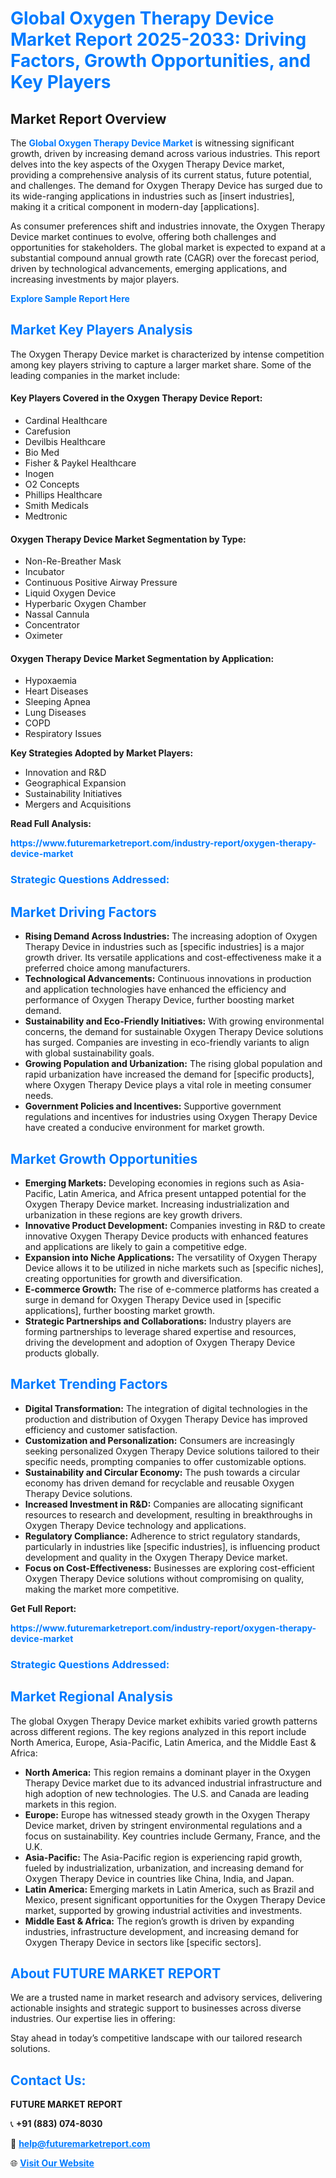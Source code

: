 <h1 style="color: #007BFF;">Global Oxygen Therapy Device Market Report 2025-2033: Driving Factors, Growth Opportunities, and Key Players</h1>

<section id="overview">
<h2>Market Report Overview</h2>
<p>The <a href="https://www.futuremarketreport.com/industry-report/oxygen-therapy-device-market" style="color: #007BFF; text-decoration: none;"><strong>Global Oxygen Therapy Device Market</strong></a> is witnessing significant growth, driven by increasing demand across various industries. This report delves into the key aspects of the Oxygen Therapy Device market, providing a comprehensive analysis of its current status, future potential, and challenges. The demand for Oxygen Therapy Device has surged due to its wide-ranging applications in industries such as [insert industries], making it a critical component in modern-day [applications].</p>
<p>As consumer preferences shift and industries innovate, the Oxygen Therapy Device market continues to evolve, offering both challenges and opportunities for stakeholders. The global market is expected to expand at a substantial compound annual growth rate (CAGR) over the forecast period, driven by technological advancements, emerging applications, and increasing investments by major players.</p>
</section>

<section id="overview">
<p><a href="https://www.futuremarketreport.com/request-sample/reportId=63801" style="color: #007BFF; text-decoration: none;"><strong>Explore Sample Report Here</strong></a></p>
</section>

<section id="key-players">
<h2 style="color: #007BFF;">Market Key Players Analysis</h2>
<p>The Oxygen Therapy Device market is characterized by intense competition among key players striving to capture a larger market share. Some of the leading companies in the market include:</p>
<h4>Key Players Covered in the Oxygen Therapy Device Report:</h4>
<ul><li>Cardinal Healthcare</li><li>Carefusion</li><li>Devilbis Healthcare</li><li>Bio Med</li><li>Fisher &amp; Paykel Healthcare</li><li>Inogen</li><li>O2 Concepts</li><li>Phillips Healthcare</li><li>Smith Medicals</li><li>Medtronic</li></ul>
<h4>Oxygen Therapy Device Market Segmentation by Type:</h4>
<ul><li>Non-Re-Breather Mask</li><li>Incubator</li><li>Continuous Positive Airway Pressure</li><li>Liquid Oxygen Device</li><li>Hyperbaric Oxygen Chamber</li><li>Nassal Cannula</li><li>Concentrator</li><li>Oximeter</li></ul>

<h4>Oxygen Therapy Device Market Segmentation by Application:</h4>
<ul><li>Hypoxaemia</li><li>Heart Diseases</li><li>Sleeping Apnea</li><li>Lung Diseases</li><li>COPD</li><li>Respiratory Issues</li></ul>
<p><strong>Key Strategies Adopted by Market Players:</strong></p>
<ul>
<li>Innovation and R&D</li>
<li>Geographical Expansion</li>
<li>Sustainability Initiatives</li>
<li>Mergers and Acquisitions</li>
</ul>
</section>

<section>
<p><strong>Read Full Analysis: </strong></p><a href="https://www.futuremarketreport.com/industry-report/oxygen-therapy-device-market" style="color: #007BFF; text-decoration: none;"><strong>https://www.futuremarketreport.com/industry-report/oxygen-therapy-device-market</strong></a>
<h3 style="color: #007BFF;">Strategic Questions Addressed:</h3>
</section>

<section id="driving-factors">
<h2 style="color: #007BFF;">Market Driving Factors</h2>
<ul>
<li><strong>Rising Demand Across Industries:</strong> The increasing adoption of Oxygen Therapy Device in industries such as [specific industries] is a major growth driver. Its versatile applications and cost-effectiveness make it a preferred choice among manufacturers.</li>
<li><strong>Technological Advancements:</strong> Continuous innovations in production and application technologies have enhanced the efficiency and performance of Oxygen Therapy Device, further boosting market demand.</li>
<li><strong>Sustainability and Eco-Friendly Initiatives:</strong> With growing environmental concerns, the demand for sustainable Oxygen Therapy Device solutions has surged. Companies are investing in eco-friendly variants to align with global sustainability goals.</li>
<li><strong>Growing Population and Urbanization:</strong> The rising global population and rapid urbanization have increased the demand for [specific products], where Oxygen Therapy Device plays a vital role in meeting consumer needs.</li>
<li><strong>Government Policies and Incentives:</strong> Supportive government regulations and incentives for industries using Oxygen Therapy Device have created a conducive environment for market growth.</li>
</ul>
</section>

<section id="growth-opportunities">
<h2 style="color: #007BFF;">Market Growth Opportunities</h2>
<ul>
<li><strong>Emerging Markets:</strong> Developing economies in regions such as Asia-Pacific, Latin America, and Africa present untapped potential for the Oxygen Therapy Device market. Increasing industrialization and urbanization in these regions are key growth drivers.</li>
<li><strong>Innovative Product Development:</strong> Companies investing in R&D to create innovative Oxygen Therapy Device products with enhanced features and applications are likely to gain a competitive edge.</li>
<li><strong>Expansion into Niche Applications:</strong> The versatility of Oxygen Therapy Device allows it to be utilized in niche markets such as [specific niches], creating opportunities for growth and diversification.</li>
<li><strong>E-commerce Growth:</strong> The rise of e-commerce platforms has created a surge in demand for Oxygen Therapy Device used in [specific applications], further boosting market growth.</li>
<li><strong>Strategic Partnerships and Collaborations:</strong> Industry players are forming partnerships to leverage shared expertise and resources, driving the development and adoption of Oxygen Therapy Device products globally.</li>
</ul>
</section>

<section id="trending-factors">
<h2 style="color: #007BFF;">Market Trending Factors</h2>
<ul>
<li><strong>Digital Transformation:</strong> The integration of digital technologies in the production and distribution of Oxygen Therapy Device has improved efficiency and customer satisfaction.</li>
<li><strong>Customization and Personalization:</strong> Consumers are increasingly seeking personalized Oxygen Therapy Device solutions tailored to their specific needs, prompting companies to offer customizable options.</li>
<li><strong>Sustainability and Circular Economy:</strong> The push towards a circular economy has driven demand for recyclable and reusable Oxygen Therapy Device solutions.</li>
<li><strong>Increased Investment in R&D:</strong> Companies are allocating significant resources to research and development, resulting in breakthroughs in Oxygen Therapy Device technology and applications.</li>
<li><strong>Regulatory Compliance:</strong> Adherence to strict regulatory standards, particularly in industries like [specific industries], is influencing product development and quality in the Oxygen Therapy Device market.</li>
<li><strong>Focus on Cost-Effectiveness:</strong> Businesses are exploring cost-efficient Oxygen Therapy Device solutions without compromising on quality, making the market more competitive.</li>
</ul>
</section>

<section>
<p><strong>Get Full Report: </strong></p><a href="https://www.futuremarketreport.com/industry-report/oxygen-therapy-device-market" style="color: #007BFF; text-decoration: none;"><strong>https://www.futuremarketreport.com/industry-report/oxygen-therapy-device-market</strong></a>
<h3 style="color: #007BFF;">Strategic Questions Addressed:</h3>
</section>


<section id="regional-analysis">
<h2 style="color: #007BFF;">Market Regional Analysis</h2>
<p>The global Oxygen Therapy Device market exhibits varied growth patterns across different regions. The key regions analyzed in this report include North America, Europe, Asia-Pacific, Latin America, and the Middle East & Africa:</p>
<ul>
<li><strong>North America:</strong> This region remains a dominant player in the Oxygen Therapy Device market due to its advanced industrial infrastructure and high adoption of new technologies. The U.S. and Canada are leading markets in this region.</li>
<li><strong>Europe:</strong> Europe has witnessed steady growth in the Oxygen Therapy Device market, driven by stringent environmental regulations and a focus on sustainability. Key countries include Germany, France, and the U.K.</li>
<li><strong>Asia-Pacific:</strong> The Asia-Pacific region is experiencing rapid growth, fueled by industrialization, urbanization, and increasing demand for Oxygen Therapy Device in countries like China, India, and Japan.</li>
<li><strong>Latin America:</strong> Emerging markets in Latin America, such as Brazil and Mexico, present significant opportunities for the Oxygen Therapy Device market, supported by growing industrial activities and investments.</li>
<li><strong>Middle East & Africa:</strong> The region’s growth is driven by expanding industries, infrastructure development, and increasing demand for Oxygen Therapy Device in sectors like [specific sectors].</li>
</ul>
</section>

<footer>
<h2 style="color: #007BFF;">About FUTURE MARKET REPORT</h2>
<p>We are a trusted name in market research and advisory services, delivering actionable insights and strategic support to businesses across diverse industries. Our expertise lies in offering:</p>

<p>Stay ahead in today’s competitive landscape with our tailored research solutions.</p>

<h2 style="color: #007BFF;">Contact Us:</h2>
<p><strong>FUTURE MARKET REPORT</strong></p>
<p>📞 <strong>+91 (883) 074-8030</strong></p>
<p>📧 <strong><a href="mailto:help@futuremarketreport.com" style="color: #007BFF;">help@futuremarketreport.com</a></strong></p>
<p>🌐 <strong><a href="https://www.futuremarketreport.com/" style="color: #007BFF;">Visit Our Website</a></strong></p>
</footer>